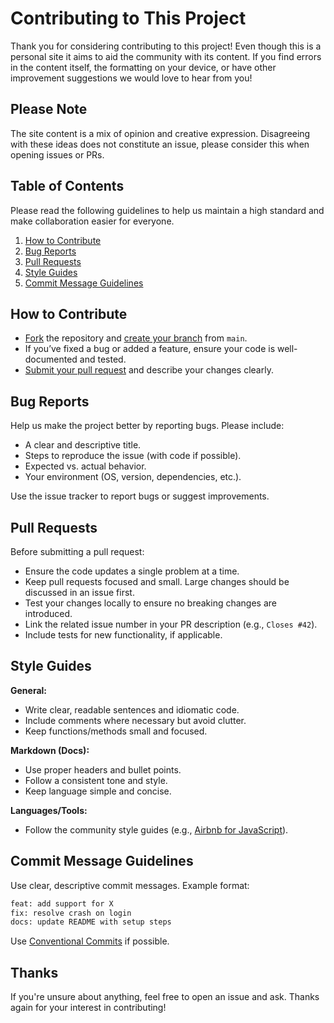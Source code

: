 # Contributing to This Project

Thank you for considering contributing to this project! Even though this is a personal site it aims to aid the community with its content. If you find errors in the content itself, the formatting on your device, or have other improvement suggestions we
would love to hear from you!

## Please Note

The site content is a mix of opinion and creative expression. Disagreeing with these ideas does not constitute an issue, please consider this when opening issues or PRs.

## Table of Contents

Please read the following guidelines to help us maintain a high standard and make collaboration easier for everyone.

1. [How to Contribute](#how-to-contribute)
2. [Bug Reports](#bug-reports)
3. [Pull Requests](#pull-requests)
4. [Style Guides](#style-guides)
5. [Commit Message Guidelines](#commit-message-guidelines)

## How to Contribute

-   [Fork](https://docs.github.com/en/pull-requests/collaborating-with-pull-requests/working-with-forks/fork-a-repo) the repository and [create your branch](https://git-scm.com/book/en/v2/Git-Branching-Basic-Branching-and-Merging) from `main`.
-   If you’ve fixed a bug or added a feature, ensure your code is well-documented and tested.
-   [Submit your pull request](https://docs.github.com/en/pull-requests/collaborating-with-pull-requests/proposing-changes-to-your-work-with-pull-requests/about-pull-requests) and describe your changes clearly.

## Bug Reports

Help us make the project better by reporting bugs. Please include:

-   A clear and descriptive title.
-   Steps to reproduce the issue (with code if possible).
-   Expected vs. actual behavior.
-   Your environment (OS, version, dependencies, etc.).

Use the issue tracker to report bugs or suggest improvements.

## Pull Requests

Before submitting a pull request:

-   Ensure the code updates a single problem at a time.
-   Keep pull requests focused and small. Large changes should be discussed in an issue first.
-   Test your changes locally to ensure no breaking changes are introduced.
-   Link the related issue number in your PR description (e.g., `Closes #42`).
-   Include tests for new functionality, if applicable.

## Style Guides

**General:**

-   Write clear, readable sentences and idiomatic code.
-   Include comments where necessary but avoid clutter.
-   Keep functions/methods small and focused.

**Markdown (Docs):**

-   Use proper headers and bullet points.
-   Follow a consistent tone and style.
-   Keep language simple and concise.

**Languages/Tools:**

-   Follow the community style guides (e.g., [Airbnb for JavaScript](https://github.com/airbnb/javascript)).

## Commit Message Guidelines

Use clear, descriptive commit messages. Example format:

```bash
feat: add support for X
fix: resolve crash on login
docs: update README with setup steps
```

Use [Conventional Commits](https://www.conventionalcommits.org/) if possible.

## Thanks

If you're unsure about anything, feel free to open an issue and ask. Thanks again for your interest in contributing!
